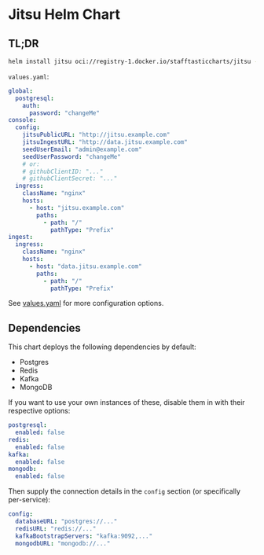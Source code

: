 # Jitsu Helm Chart

## TL;DR
```bash
helm install jitsu oci://registry-1.docker.io/stafftasticcharts/jitsu -f values.yaml
```

`values.yaml`:
```yaml
global:
  postgresql:
    auth:
      password: "changeMe"
console:
  config:
    jitsuPublicURL: "http://jitsu.example.com"
    jitsuIngestURL: "http://data.jitsu.example.com"
    seedUserEmail: "admin@example.com"
    seedUserPassword: "changeMe"
    # or:
    # githubClientID: "..."
    # githubClientSecret: "..."
  ingress:
    className: "nginx"
    hosts:
      - host: "jitsu.example.com"
        paths:
          - path: "/"
            pathType: "Prefix"
ingest:
  ingress:
    className: "nginx"
    hosts:
      - host: "data.jitsu.example.com"
        paths:
          - path: "/"
            pathType: "Prefix"
```

See [values.yaml](values.yaml) for more configuration options.

## Dependencies
This chart deploys the following dependencies by default:

* Postgres
* Redis
* Kafka
* MongoDB

If you want to use your own instances of these, disable them in with their respective options:
```yaml
postgresql:
  enabled: false
redis:
  enabled: false
kafka:
  enabled: false
mongodb:
  enabled: false
```

Then supply the connection details in the `config` section (or specifically per-service):
```yaml
config:
  databaseURL: "postgres://..."
  redisURL: "redis://..."
  kafkaBootstrapServers: "kafka:9092,..."
  mongodbURL: "mongodb://..."
```
